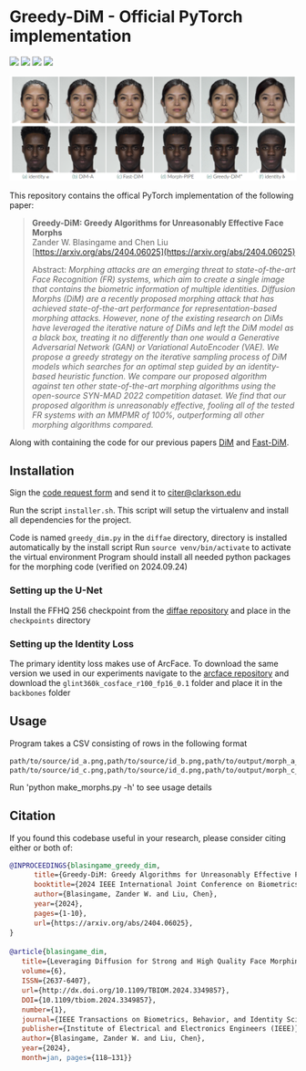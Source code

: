 # Greedy-DiM - Official PyTorch implementation

![](https://img.shields.io/badge/last%20update-2024.09.24-green.svg)
![](https://img.shields.io/badge/python-3.8-green.svg)
![](https://img.shields.io/badge/pytorch-2.0.1-green.svg)
![](https://img.shields.io/badge/cudnn-8.5.0-green.svg)

![Teaser image](./docs/assets/greedy_dim_morph_comp.png)

This repository contains the offical PyTorch implementation of the following paper:

> **Greedy-DiM: Greedy Algorithms for Unreasonably Effective Face Morphs**<br>
> Zander W. Blasingame and Chen Liu<br>
> [https://arxiv.org/abs/2404.06025](https://arxiv.org/abs/2404.06025)
> 
> Abstract: *Morphing attacks are an emerging threat to state-of-the-art Face Recognition (FR) systems, which aim to create a single image that contains the biometric information of multiple identities. Diffusion Morphs (DiM) are a recently proposed morphing attack that has achieved state-of-the-art performance for representation-based morphing attacks. However, none of the existing research on DiMs have leveraged the iterative nature of DiMs and left the DiM model as a black box, treating it no differently than one would a Generative Adversarial Network (GAN) or Variational AutoEncoder (VAE). We propose a greedy strategy on the iterative sampling process of DiM models which searches for an optimal step guided by an identity-based heuristic function. We compare our proposed algorithm against ten other state-of-the-art morphing algorithms using the open-source SYN-MAD 2022 competition dataset. We find that our proposed algorithm is unreasonably effective, fooling all of the tested FR systems with an MMPMR of 100%, outperforming all other morphing algorithms compared.*

 Along with containing the code for our previous papers [DiM](https://ieeexplore.ieee.org/document/10381591) and [Fast-DiM](https://ieeexplore.ieee.org/document/10569993).

## Installation
Sign the [code request form](CITeR_SoftwareReleaseAgreeement.docx) and send it to [citer@clarkson.edu](mailto:citer@clarkson.edu?subject=[GitHub]%20DiM%20Source%20Code%20Request)

Run the script `installer.sh`. This script will setup the virtualenv and install all dependencies for the project.

Code is named `greedy_dim.py` in the `diffae` directory, directory is installed automatically by the install script
Run `source venv/bin/activate` to activate the virtual environment
Program should install all needed python packages for the morphing code (verified on 2024.09.24)

### Setting up the U-Net
Install the FFHQ 256 checkpoint from the [diffae repository](https://github.com/phizaz/diffae) and place in the `checkpoints` directory

### Setting up the Identity Loss
The primary identity loss makes use of ArcFace. To download the same version we used in our experiments navigate to the [arcface repository](https://github.com/deepinsight/insightface/tree/master/recognition/arcface_torch) and download the `glint360k_cosface_r100_fp16_0.1` folder and place it in the `backbones` folder

## Usage
Program takes a CSV consisting of rows in the following format
```csv
path/to/source/id_a.png,path/to/source/id_b.png,path/to/output/morph_a_b.png
path/to/source/id_c.png,path/to/source/id_d.png,path/to/output/morph_c_d.png
```

Run 'python make_morphs.py -h' to see usage details


## Citation
If you found this codebase useful in your research, please consider citing either or both of:
```bibtex
@INPROCEEDINGS{blasingame_greedy_dim,
      title={Greedy-DiM: Greedy Algorithms for Unreasonably Effective Face Morphs},
      booktitle={2024 IEEE International Joint Conference on Biometrics (IJCB)}, 
      author={Blasingame, Zander W. and Liu, Chen},
      year={2024},
      pages={1-10},
      url={https://arxiv.org/abs/2404.06025}, 
}

@article{blasingame_dim,
   title={Leveraging Diffusion for Strong and High Quality Face Morphing Attacks},
   volume={6},
   ISSN={2637-6407},
   url={http://dx.doi.org/10.1109/TBIOM.2024.3349857},
   DOI={10.1109/tbiom.2024.3349857},
   number={1},
   journal={IEEE Transactions on Biometrics, Behavior, and Identity Science},
   publisher={Institute of Electrical and Electronics Engineers (IEEE)},
   author={Blasingame, Zander W. and Liu, Chen},
   year={2024},
   month=jan, pages={118–131}}
```
